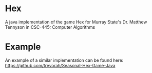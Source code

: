# Hex
A java implementation of the game Hex for Murray State's Dr. Matthew Tennyson in CSC-445: Computer Algorithms

# Example
An example of a similar implementation can be found here: https://github.com/trevorah/Seasonal-Hex-Game-Java
